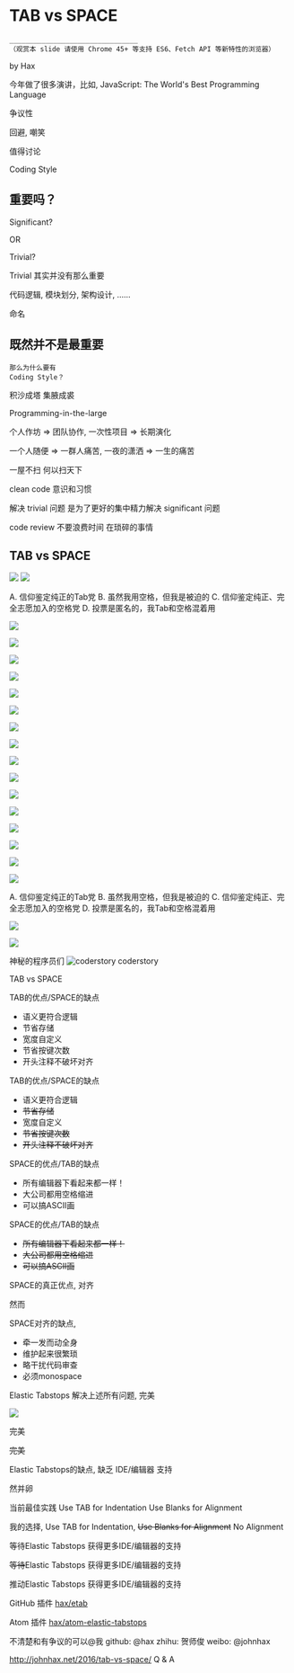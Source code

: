 # TAB vs SPACE
	________________________________
	（观赏本 slide 请使用 Chrome 45+ 等支持 ES6、Fetch API 等新特性的浏览器）

by Hax


今年做了很多演讲，比如,
JavaScript: The World's Best
Programming Language

争议性

回避,
嘲笑

值得讨论

Coding Style

## 重要吗？

Significant?

OR

Trivial?

Trivial
其实并没有那么重要

代码逻辑,
模块划分,
架构设计,
……

命名

##	既然并不是最重要
	那么为什么要有
	Coding Style？

积沙成塔
集腋成裘

Programming-in-the-large

个人作坊 => 团队协作,
一次性项目 => 长期演化

一个人随便 => 一群人痛苦,
一夜的潇洒 => 一生的痛苦

一屋不扫
何以扫天下

clean code
意识和习惯

解决 trivial 问题
是为了更好的集中精力解决
significant 问题

code review
不要浪费时间
在琐碎的事情


## TAB vs SPACE

![](indent-style/0)
![](indent-style/1)

A. 信仰鉴定纯正的Tab党
B. 虽然我用空格，但我是被迫的
C. 信仰鉴定纯正、完全志愿加入的空格党
D. 投票是匿名的，我Tab和空格混着用

![](indent-style/2)

![](indent-style/3)

![](indent-style/4)

![](indent-style/5)

![](indent-style/6)

![](indent-style/7)

![](indent-style/8)

![](indent-style/9)

![](indent-style/10)

![](indent-style/11)

![](indent-style/12)

![](indent-style/13)

![](indent-style/14)

![](indent-style/15)

![](indent-style/16)

![](indent-style/17)

A. 信仰鉴定纯正的Tab党
B. 虽然我用空格，但我是被迫的
C. 信仰鉴定纯正、完全志愿加入的空格党
D. 投票是匿名的，我Tab和空格混着用

![](indent-style/poll.jpeg)

![](indent-style/18)

神秘的程序员们
![coderstory](indent-style/coderstory-qr)
coderstory

TAB vs SPACE

TAB的优点/SPACE的缺点
- 语义更符合逻辑
- 节省存储
- 宽度自定义
- 节省按键次数
- 开头注释不破坏对齐

TAB的优点/SPACE的缺点
- 语义更符合逻辑
- ~~节省存储~~
- 宽度自定义
- ~~节省按键次数~~
- ~~开头注释不破坏对齐~~

SPACE的优点/TAB的缺点
- 所有编辑器下看起来都一样！
- 大公司都用空格缩进
- 可以搞ASCII画

SPACE的优点/TAB的缺点
- ~~所有编辑器下看起来都一样！~~
- ~~大公司都用空格缩进~~
- ~~可以搞ASCII画~~

SPACE的真正优点,
对齐

然而

SPACE对齐的缺点,
- 牵一发而动全身
- 维护起来很繁琐
- 略干扰代码审查
- 必须monospace

Elastic Tabstops
解决上述所有问题,
完美

![](indent-style/16)

完美

~~完美~~

Elastic Tabstops的缺点,
缺乏
IDE/编辑器
支持

然并卵

当前最佳实践
Use TAB for Indentation
Use Blanks for Alignment

我的选择,
Use TAB for Indentation,
~~Use Blanks for Alignment~~
No Alignment

等待Elastic Tabstops
获得更多IDE/编辑器的支持

~~等待~~Elastic Tabstops
获得更多IDE/编辑器的支持

推动Elastic Tabstops
获得更多IDE/编辑器的支持

GitHub 插件
[hax/etab](https://github.com/hax/etab)

Atom 插件
[hax/atom-elastic-tabstops](https://github.com/hax/atom-elastic-tabstops)

不清楚和有争议的可以@我
github: @hax
zhihu: 贺师俊
weibo: @johnhax

http://johnhax.net/2016/tab-vs-space/
Q & A

